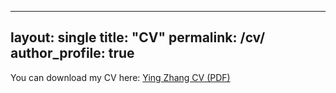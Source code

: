 
---
layout: single
title: "CV"
permalink: /cv/
author_profile: true
---

You can download my CV here: [Ying Zhang CV (PDF)](/files/YingZhang-CV.pdf)